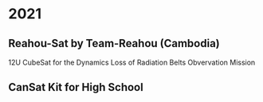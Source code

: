# 2021
## Reahou-Sat by Team-Reahou (Cambodia)
12U CubeSat for the Dynamics Loss of Radiation Belts Obvervation Mission

## CanSat Kit for High School
